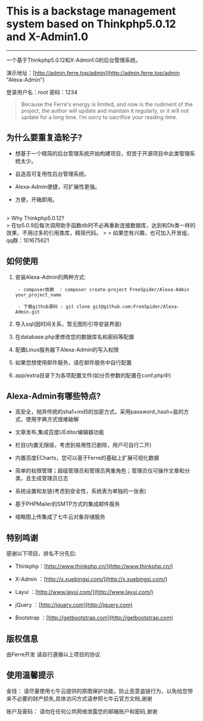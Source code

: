# This is a backstage management system based on Thinkphp5.0.12 and X-Admin1.0 #


----------



一个基于Thinkphp5.0.12和X-Admin1.0的后台管理系统。

演示地址：[http://admin.ferre.top/admin](http://admin.ferre.top/admin "Alexa-Admin")

登录用户名：root		  密码：1234

> 
> Because the Ferre's energy is limited, and now is the rudiment of the project, the author will update and maintain it regularly, or it will not update for a long time. I'm sorry to sacrifice your reading time.

## **为什么要重复造轮子?**




* 想基于一个精简的后台管理系统开始构建项目，但苦于开源项目中此类管理系统太少。



* 自造高可复用性后台管理系统。
* Alexa-Admin便捷，可扩展性更强。
 
* 方便，开箱即用。

<br />
> Why Thinkphp5.0.12?<br/>
> 在tp5.0.9后每次调用助手函数db时不必再重新连接数据库，达到和Db类一样的效果，不用过多的引用类库，精简代码。
> 
> 如果您有兴趣，也可加入开发组，qq群：101675621


## **如何使用**


1. 安装Alexa-Admin的两种方式:
	
    	- composer依赖  : composer create-project FreeSpider/Alexa-Admin your_project_name
    	
    	- 下载github源码 : git clone git@github.com:FreeSpider/Alexa-Admin.git



2. 导入sql(因时间关系，暂无图形引导安装界面)

3. 在database.php里修改您的数据库名和密码等配置

3. 配置Linux服务器下Alexa-Admin的写入权限

4. 如果您想使用邮件服务，请在邮件服务中自行配置

5. app/extra目录下为各项配置文件(如分页参数的配置在conf.php中)

## **Alexa-Admin有哪些特点?**

- 高安全，抛弃传统的sha1+md5的加密方式，采用password_hash+盐的方式，使用字典方式很难破解

- 文章发布,集成百度UEditor编辑器功能

- 栏目(内置无限级，考虑到易用性已删除，用户可自行二开)

- 内置百度ECharts，您可以基于Ferre的基础上扩展可视化数据

- 简单的权限管理；超级管理员和管理员两重角色；管理员仅可操作文章和分类，且生成管理员日志

- 系统设置和友链(考虑到安全性，系统表为单独的一张表)

- 基于PHPMailer的SMTP方式的集成邮件服务

- 缩略图上传集成了七牛云对象存储服务




## **特别鸣谢**

感谢以下项目，排名不分先后:

* Thinkphp：[http://www.thinkphp.cn/](http://www.thinkphp.cn/)

* X-Admin ：[http://x.xuebingsi.com/](http://x.xuebingsi.com/)

* Layui ：[http://www.layui.com/](http://www.layui.com/)

* jQuery ：[http://jquery.com](http://jquery.com)

* Bootstrap ：[http://getbootstrap.com](http://getbootstrap.com)

##  **版权信息**
由Ferre开发 请自行遵循以上项目的协议

##  **使用温馨提示**
金钱：
请尽量使用七牛云提供的原图保护功能，防止恶意盗链行为，以免给您带来不必要的财产损失,具体访问方式请参照七牛云官方文档,谢谢

账户及密码：
请勿在任何公共网络泄露您的邮箱账户和密码,谢谢